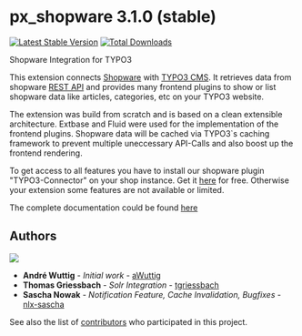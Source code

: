 # px_shopware 3.1.0 (stable)
[![Latest Stable Version](https://poser.pugx.org/portrino/px_shopware/v/stable)](https://packagist.org/packages/portrino/px_shopware)
[![Total Downloads](https://poser.pugx.org/portrino/px_shopware/downloads)](https://packagist.org/packages/portrino/px_shopware)

Shopware Integration for TYPO3

This extension connects [Shopware](https://www.shopware.com "Shopware") with [TYPO3 CMS](https://typo3.org/ "TYPO3"). 
It retrieves data from shopware [REST API](https://developers.shopware.com/developers-guide/rest-api/ "Shopware REST API") 
and provides many frontend plugins to show or list shopware data like articles, categories, etc on your TYPO3 website.

The extension was build from scratch and is based on a clean extensible architecture. Extbase and Fluid were used for
the implementation of the frontend plugins. Shopware data will be cached via TYPO3`s caching framework to prevent multiple
uneccessary API-Calls and also boost up the frontend rendering.

To get access to all features you have to install our shopware plugin "TYPO3-Connector" on your shop instance. Get it [here](https://github.com/portrino/shopware-typo3-connector) for free. Otherwise your extension some features are not available 
or limited.

The complete documentation could be found [here](https://docs.typo3.org/typo3cms/extensions/px_shopware/ "PxShopware Documentation")

## Authors

![](https://avatars0.githubusercontent.com/u/726519?s=40&v=4)

* **André Wuttig** - *Initial work* - [aWuttig](https://github.com/aWuttig)
* **Thomas Griessbach** - *Solr Integration* - [tgriessbach](https://github.com/tgriessbach)
* **Sascha Nowak** - *Notification Feature, Cache Invalidation, Bugfixes* - [nlx-sascha](https://github.com/nlx-sascha)

See also the list of [contributors](https://github.com/portrino/px_shopware/graphs/contributors) who participated in this project.
